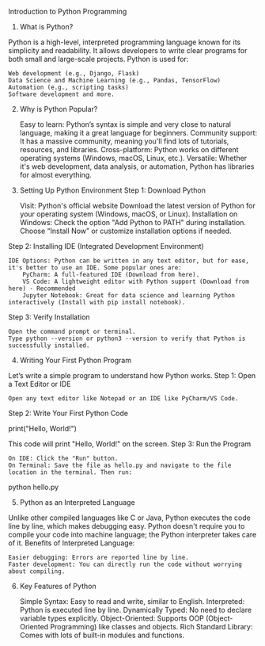 Introduction to Python Programming
1. What is Python?

Python is a high-level, interpreted programming language known for its simplicity and readability. It allows developers to write clear programs for both small and large-scale projects. Python is used for:

    Web development (e.g., Django, Flask)
    Data Science and Machine Learning (e.g., Pandas, TensorFlow)
    Automation (e.g., scripting tasks)
    Software development and more.

2. Why is Python Popular?

    Easy to learn: Python’s syntax is simple and very close to natural language, making it a great language for beginners.
    Community support: It has a massive community, meaning you'll find lots of tutorials, resources, and libraries.
    Cross-platform: Python works on different operating systems (Windows, macOS, Linux, etc.).
    Versatile: Whether it's web development, data analysis, or automation, Python has libraries for almost everything.

3. Setting Up Python Environment
Step 1: Download Python

    Visit: Python's official website
    Download the latest version of Python for your operating system (Windows, macOS, or Linux).
    Installation on Windows:
        Check the option "Add Python to PATH" during installation.
        Choose “Install Now” or customize installation options if needed.

Step 2: Installing IDE (Integrated Development Environment)

    IDE Options: Python can be written in any text editor, but for ease, it's better to use an IDE. Some popular ones are:
        PyCharm: A full-featured IDE (Download from here).
        VS Code: A lightweight editor with Python support (Download from here) - Recommended
        Jupyter Notebook: Great for data science and learning Python interactively (Install with pip install notebook).

Step 3: Verify Installation

    Open the command prompt or terminal.
    Type python --version or python3 --version to verify that Python is successfully installed.

4. Writing Your First Python Program

Let’s write a simple program to understand how Python works.
Step 1: Open a Text Editor or IDE

    Open any text editor like Notepad or an IDE like PyCharm/VS Code.

Step 2: Write Your First Python Code

print("Hello, World!")

This code will print "Hello, World!" on the screen.
Step 3: Run the Program

    On IDE: Click the "Run" button.
    On Terminal: Save the file as hello.py and navigate to the file location in the terminal. Then run:

python hello.py

5. Python as an Interpreted Language

Unlike other compiled languages like C or Java, Python executes the code line by line, which makes debugging easy. Python doesn't require you to compile your code into machine language; the Python interpreter takes care of it.
Benefits of Interpreted Language:

    Easier debugging: Errors are reported line by line.
    Faster development: You can directly run the code without worrying about compiling.

6. Key Features of Python

    Simple Syntax: Easy to read and write, similar to English.
    Interpreted: Python is executed line by line.
    Dynamically Typed: No need to declare variable types explicitly.
    Object-Oriented: Supports OOP (Object-Oriented Programming) like classes and objects.
    Rich Standard Library: Comes with lots of built-in modules and functions.
